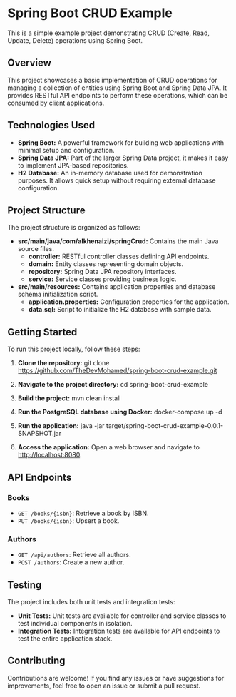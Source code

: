 # Spring Boot CRUD Example

This is a simple example project demonstrating CRUD (Create, Read, Update, Delete) operations using Spring Boot.

## Overview

This project showcases a basic implementation of CRUD operations for managing a collection of entities using Spring Boot and Spring Data JPA. It provides RESTful API endpoints to perform these operations, which can be consumed by client applications.

## Technologies Used

- **Spring Boot:** A powerful framework for building web applications with minimal setup and configuration.
- **Spring Data JPA:** Part of the larger Spring Data project, it makes it easy to implement JPA-based repositories.
- **H2 Database:** An in-memory database used for demonstration purposes. It allows quick setup without requiring external database configuration.

## Project Structure

The project structure is organized as follows:

- **src/main/java/com/alkhenaizi/springCrud:** Contains the main Java source files.
  - **controller:** RESTful controller classes defining API endpoints.
  - **domain:** Entity classes representing domain objects.
  - **repository:** Spring Data JPA repository interfaces.
  - **service:** Service classes providing business logic.
- **src/main/resources:** Contains application properties and database schema initialization script.
  - **application.properties:** Configuration properties for the application.
  - **data.sql:** Script to initialize the H2 database with sample data.

## Getting Started

To run this project locally, follow these steps:

1. **Clone the repository:**
git clone https://github.com/TheDevMohamed/spring-boot-crud-example.git

2. **Navigate to the project directory:**
cd spring-boot-crud-example

3. **Build the project:**
mvn clean install

4. **Run the PostgreSQL database using Docker:**
docker-compose up -d

5. **Run the application:**
java -jar target/spring-boot-crud-example-0.0.1-SNAPSHOT.jar

6. **Access the application:**
Open a web browser and navigate to [http://localhost:8080](http://localhost:8080).

## API Endpoints

### Books

- `GET /books/{isbn}`: Retrieve a book by ISBN.
- `PUT /books/{isbn}`: Upsert a book.

### Authors

- `GET /api/authors`: Retrieve all authors.
- `POST /authors`: Create a new author.

## Testing

The project includes both unit tests and integration tests:

- **Unit Tests:** Unit tests are available for controller and service classes to test individual components in isolation.
- **Integration Tests:** Integration tests are available for API endpoints to test the entire application stack.

## Contributing

Contributions are welcome! If you find any issues or have suggestions for improvements, feel free to open an issue or submit a pull request.
